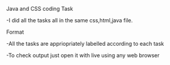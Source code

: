Java and CSS coding Task

  -I did all the tasks all in the same css,html,java file.

  
Format

  -All the tasks are appriopriately labelled according to each task

  -To check output just open it with live using any web browser
